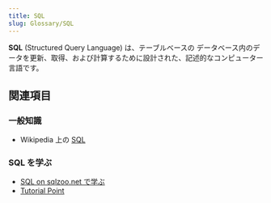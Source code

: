 ```yaml
---
title: SQL
slug: Glossary/SQL
---
```


**SQL** (Structured Query Language) は、テーブルベースの データベース内のデータを更新、取得、および計算するために設計された、記述的なコンピューター言語です。

## 関連項目

### 一般知識

- Wikipedia 上の [SQL](https://ja.wikipedia.org/wiki/SQL)

### SQL を学ぶ

- [SQL on sqlzoo.net で学ぶ](http://sqlzoo.net/wiki/SQL_Tutorial)
- [Tutorial Point](http://www.tutorialspoint.com/sql/)
